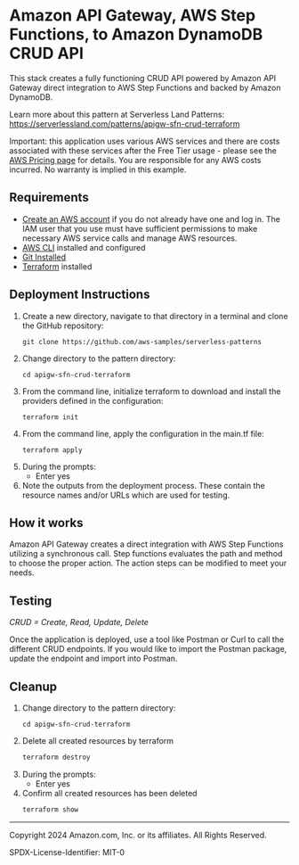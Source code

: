 # Amazon API Gateway, AWS Step Functions, to Amazon DynamoDB CRUD API

This stack creates a fully functioning CRUD API powered by Amazon API Gateway direct integration to AWS Step Functions and backed by Amazon DynamoDB.

Learn more about this pattern at Serverless Land Patterns: https://serverlessland.com/patterns/apigw-sfn-crud-terraform

Important: this application uses various AWS services and there are costs associated with these services after the Free Tier usage - please see the [AWS Pricing page](https://aws.amazon.com/pricing/) for details. You are responsible for any AWS costs incurred. No warranty is implied in this example.

## Requirements

* [Create an AWS account](https://portal.aws.amazon.com/gp/aws/developer/registration/index.html) if you do not already have one and log in. The IAM user that you use must have sufficient permissions to make necessary AWS service calls and manage AWS resources.
* [AWS CLI](https://docs.aws.amazon.com/cli/latest/userguide/install-cliv2.html) installed and configured
* [Git Installed](https://git-scm.com/book/en/v2/Getting-Started-Installing-Git)
* [Terraform](https://learn.hashicorp.com/tutorials/terraform/install-cli?in=terraform/aws-get-started) installed

## Deployment Instructions

1. Create a new directory, navigate to that directory in a terminal and clone the GitHub repository:
    ``` 
    git clone https://github.com/aws-samples/serverless-patterns
    ```
2. Change directory to the pattern directory:
    ```
    cd apigw-sfn-crud-terraform
    ```
3. From the command line, initialize terraform to download and install the providers defined in the configuration:
    ```
    terraform init
    ```
4. From the command line, apply the configuration in the main.tf file:
    ```
    terraform apply
    ```
5. During the prompts:
    * Enter yes
6. Note the outputs from the deployment process. These contain the resource names and/or URLs which are used for testing.

## How it works

Amazon API Gateway creates a direct integration with AWS Step Functions utilizing a synchronous call. Step functions evaluates the path and method to choose the proper action. The action steps can be modified to meet your needs.

## Testing

*CRUD = Create, Read, Update, Delete*

Once the application is deployed, use a tool like Postman or Curl to call the different CRUD endpoints. If you would like to import the Postman package, update the endpoint and import into Postman.

## Cleanup
1. Change directory to the pattern directory:
    ```
    cd apigw-sfn-crud-terraform
    ```
2. Delete all created resources by terraform
    ```bash
    terraform destroy
    ```
3. During the prompts:
    * Enter yes
4. Confirm all created resources has been deleted
    ```bash
    terraform show
    ```
----
Copyright 2024 Amazon.com, Inc. or its affiliates. All Rights Reserved.

SPDX-License-Identifier: MIT-0

